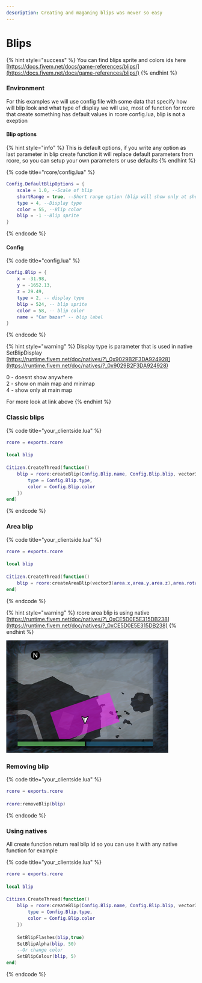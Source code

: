 ```yaml
---
description: Creating and maganing blips was never so easy
---
```


# Blips



{% hint style="success" %}
You can find blips sprite and colors ids here [https://docs.fivem.net/docs/game-references/blips/](https://docs.fivem.net/docs/game-references/blips/)
{% endhint %}

### Environment

For this examples we will use config file with some data that specify how will blip look and what type of display we will use, most of function for rcore that create something has default values in rcore config.lua, blip is not a exeption

#### Blip options

{% hint style="info" %}
This is default options, if you write any option as last parameter in blip create function it will replace default parameters from rcore, so you can setup your own parameters or use defaults
{% endhint %}

{% code title="rcore/config.lua" %}
```lua
Config.DefaultBlipOptions = {
    scale = 1.0, --Scale of blip
    shortRange = true, --Short range option (blip will show only at short range)
    type = 4, --Display type 
    color = 55, --Blip color
    blip = -1 --Blip sprite
}
```
{% endcode %}

#### Config

{% code title="config.lua" %}
```lua
Config.Blip = {
    x = -31.98,
    y = -1652.13,
    z = 29.49,
    type = 2, -- display type
    blip = 524, -- blip sprite
    color = 58, -- blip color
    name = "Car bazar" -- blip label
}
```
{% endcode %}

{% hint style="warning" %}
Display type is parameter that is used in native SetBlipDisplay  
[https://runtime.fivem.net/doc/natives/?\_0x9029B2F3DA924928](https://runtime.fivem.net/doc/natives/?_0x9029B2F3DA924928)  
  
0 - doesnt show anywhere  
2 - show on main map and minimap  
4 - show only at main map   
  
For more look at link above
{% endhint %}

### Classic blips

{% code title="your\_clientside.lua" %}
```lua
rcore = exports.rcore

local blip

Citizen.CreateThread(function()
    blip = rcore:createBlip(Config.Blip.name, Config.Blip.blip, vector3(Config.Blip.x, Config.Blip.y, Config.Blip.z), {
        type = Config.Blip.type,
        color = Config.Blip.color
    })
end)
```
{% endcode %}

### Area blip

{% code title="your\_clientside.lua" %}
```lua
rcore = exports.rcore

local blip

Citizen.CreateThread(function() 
    blip = rcore:createAreaBlip(vector3(area.x,area.y,area.z),area.rotation,area.width,area.height)
end)
```
{% endcode %}

{% hint style="warning" %}
rcore area blip is using native [https://runtime.fivem.net/doc/natives/?\_0xCE5D0E5E315DB238](https://runtime.fivem.net/doc/natives/?_0xCE5D0E5E315DB238)
{% endhint %}

![Area blip, image from native documentation link above](.gitbook/assets/pdcjig.png)

### Removing blip

{% code title="your\_clientside.lua" %}
```lua
rcore = exports.rcore

rcore:removeBlip(blip)
```
{% endcode %}

### Using natives

All create function return real blip id so you can use it with any native function for example

{% code title="your\_clientside.lua" %}
```lua
rcore = exports.rcore

local blip

Citizen.CreateThread(function()
    blip = rcore:createBlip(Config.Blip.name, Config.Blip.blip, vector3(Config.Blip.x, Config.Blip.y, Config.Blip.z), {
        type = Config.Blip.type,
        color = Config.Blip.color
    })
    
    SetBlipFlashes(blip,true)
    SetBlipAlpha(blip, 50)
    --Or change color
    SetBlipColour(blip, 5)
end)
```
{% endcode %}



